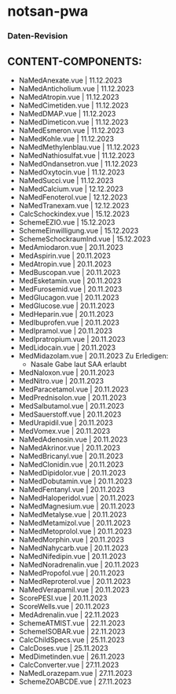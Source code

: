 # notsan-pwa #
### Daten-Revision ###

CONTENT-COMPONENTS: 
------------------- 
 - NaMedAnexate.vue                           | 11.12.2023 
 - NaMedAnticholium.vue                       | 11.12.2023 
 - NaMedAtropin.vue                           | 11.12.2023 
 - NaMedCimetiden.vue                         | 11.12.2023 
 - NaMedDMAP.vue                              | 11.12.2023 
 - NaMedDimeticon.vue                         | 11.12.2023 
 - NaMedEsmeron.vue                           | 11.12.2023 
 - NaMedKohle.vue                             | 11.12.2023 
 - NaMedMethylenblau.vue                      | 11.12.2023 
 - NaMedNathiosulfat.vue                      | 11.12.2023 
 - NaMedOndansetron.vue                       | 11.12.2023 
 - NaMedOxytocin.vue                          | 11.12.2023 
 - NaMedSucci.vue                             | 11.12.2023 
 - NaMedCalcium.vue                           | 12.12.2023 
 - NaMedFenoterol.vue                         | 12.12.2023 
 - NaMedTranexam.vue                          | 12.12.2023 
 - CalcSchockindex.vue                        | 15.12.2023 
 - SchemeEZIO.vue                             | 15.12.2023 
 - SchemeEinwilligung.vue                     | 15.12.2023 
 - SchemeSchockraumInd.vue                    | 15.12.2023 
 - MedAmiodaron.vue                           | 20.11.2023 
 - MedAspirin.vue                             | 20.11.2023 
 - MedAtropin.vue                             | 20.11.2023 
 - MedBuscopan.vue                            | 20.11.2023 
 - MedEsketamin.vue                           | 20.11.2023 
 - MedFurosemid.vue                           | 20.11.2023 
 - MedGlucagon.vue                            | 20.11.2023 
 - MedGlucose.vue                             | 20.11.2023 
 - MedHeparin.vue                             | 20.11.2023 
 - MedIbuprofen.vue                           | 20.11.2023 
 - MedIpramol.vue                             | 20.11.2023 
 - MedIpratropium.vue                         | 20.11.2023 
 - MedLidocain.vue                            | 20.11.2023 
 - MedMidazolam.vue                           | 20.11.2023 
      Zu Erledigen: 
      - Nasale Gabe laut SAA erlaubt 
 - MedNaloxon.vue                             | 20.11.2023 
 - MedNitro.vue                               | 20.11.2023 
 - MedParacetamol.vue                         | 20.11.2023 
 - MedPrednisolon.vue                         | 20.11.2023 
 - MedSalbutamol.vue                          | 20.11.2023 
 - MedSauerstoff.vue                          | 20.11.2023 
 - MedUrapidil.vue                            | 20.11.2023 
 - MedVomex.vue                               | 20.11.2023 
 - NaMedAdenosin.vue                          | 20.11.2023 
 - NaMedAkrinor.vue                           | 20.11.2023 
 - NaMedBricanyl.vue                          | 20.11.2023 
 - NaMedClonidin.vue                          | 20.11.2023 
 - NaMedDipidolor.vue                         | 20.11.2023 
 - NaMedDobutamin.vue                         | 20.11.2023 
 - NaMedFentanyl.vue                          | 20.11.2023 
 - NaMedHaloperidol.vue                       | 20.11.2023 
 - NaMedMagnesium.vue                         | 20.11.2023 
 - NaMedMetalyse.vue                          | 20.11.2023 
 - NaMedMetamizol.vue                         | 20.11.2023 
 - NaMedMetoprolol.vue                        | 20.11.2023 
 - NaMedMorphin.vue                           | 20.11.2023 
 - NaMedNahycarb.vue                          | 20.11.2023 
 - NaMedNifedipin.vue                         | 20.11.2023 
 - NaMedNoradrenalin.vue                      | 20.11.2023 
 - NaMedPropofol.vue                          | 20.11.2023 
 - NaMedReproterol.vue                        | 20.11.2023 
 - NaMedVerapamil.vue                         | 20.11.2023 
 - ScorePESI.vue                              | 20.11.2023 
 - ScoreWells.vue                             | 20.11.2023 
 - MedAdrenalin.vue                           | 22.11.2023 
 - SchemeATMIST.vue                           | 22.11.2023 
 - SchemeISOBAR.vue                           | 22.11.2023 
 - CalcChildSpecs.vue                         | 25.11.2023 
 - CalcDoses.vue                              | 25.11.2023 
 - MedDimetinden.vue                          | 26.11.2023 
 - CalcConverter.vue                          | 27.11.2023 
 - NaMedLorazepam.vue                         | 27.11.2023 
 - SchemeZOABCDE.vue                          | 27.11.2023 
